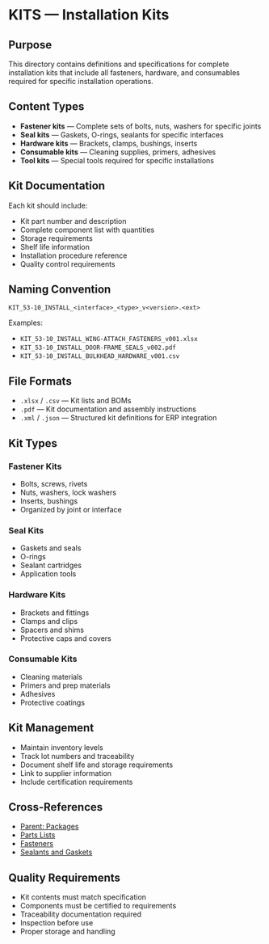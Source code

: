 # KITS — Installation Kits

## Purpose

This directory contains definitions and specifications for complete installation kits that include all fasteners, hardware, and consumables required for specific installation operations.

## Content Types

- **Fastener kits** — Complete sets of bolts, nuts, washers for specific joints
- **Seal kits** — Gaskets, O-rings, sealants for specific interfaces
- **Hardware kits** — Brackets, clamps, bushings, inserts
- **Consumable kits** — Cleaning supplies, primers, adhesives
- **Tool kits** — Special tools required for specific installations

## Kit Documentation

Each kit should include:
- Kit part number and description
- Complete component list with quantities
- Storage requirements
- Shelf life information
- Installation procedure reference
- Quality control requirements

## Naming Convention

```
KIT_53-10_INSTALL_<interface>_<type>_v<version>.<ext>
```

Examples:
- `KIT_53-10_INSTALL_WING-ATTACH_FASTENERS_v001.xlsx`
- `KIT_53-10_INSTALL_DOOR-FRAME_SEALS_v002.pdf`
- `KIT_53-10_INSTALL_BULKHEAD_HARDWARE_v001.csv`

## File Formats

- `.xlsx` / `.csv` — Kit lists and BOMs
- `.pdf` — Kit documentation and assembly instructions
- `.xml` / `.json` — Structured kit definitions for ERP integration

## Kit Types

### Fastener Kits
- Bolts, screws, rivets
- Nuts, washers, lock washers
- Inserts, bushings
- Organized by joint or interface

### Seal Kits
- Gaskets and seals
- O-rings
- Sealant cartridges
- Application tools

### Hardware Kits
- Brackets and fittings
- Clamps and clips
- Spacers and shims
- Protective caps and covers

### Consumable Kits
- Cleaning materials
- Primers and prep materials
- Adhesives
- Protective coatings

## Kit Management

- Maintain inventory levels
- Track lot numbers and traceability
- Document shelf life and storage requirements
- Link to supplier information
- Include certification requirements

## Cross-References

- [Parent: Packages](../README.md)
- [Parts Lists](../PARTS_LISTS/README.md)
- [Fasteners](../../FASTENERS/README.md)
- [Sealants and Gaskets](../../SEALANTS_GASKETS/README.md)

## Quality Requirements

- Kit contents must match specification
- Components must be certified to requirements
- Traceability documentation required
- Inspection before use
- Proper storage and handling
